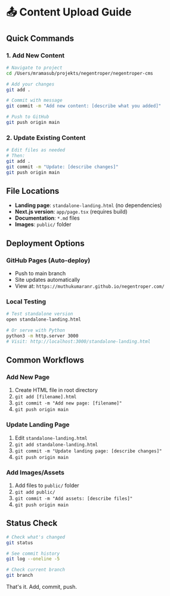 # 📤 Content Upload Guide

## Quick Commands

### 1. Add New Content
```bash
# Navigate to project
cd /Users/mramasub/projekts/negentroper/negentroper-cms

# Add your changes
git add .

# Commit with message
git commit -m "Add new content: [describe what you added]"

# Push to GitHub
git push origin main
```

### 2. Update Existing Content
```bash
# Edit files as needed
# Then:
git add .
git commit -m "Update: [describe changes]"
git push origin main
```

## File Locations

- **Landing page**: `standalone-landing.html` (no dependencies)
- **Next.js version**: `app/page.tsx` (requires build)
- **Documentation**: `*.md` files
- **Images**: `public/` folder

## Deployment Options

### GitHub Pages (Auto-deploy)
- Push to main branch
- Site updates automatically
- View at: `https://muthukumaranr.github.io/negentroper.com/`

### Local Testing
```bash
# Test standalone version
open standalone-landing.html

# Or serve with Python
python3 -m http.server 3000
# Visit: http://localhost:3000/standalone-landing.html
```

## Common Workflows

### Add New Page
1. Create HTML file in root directory
2. `git add [filename].html`
3. `git commit -m "Add new page: [filename]"`
4. `git push origin main`

### Update Landing Page
1. Edit `standalone-landing.html`
2. `git add standalone-landing.html`
3. `git commit -m "Update landing page: [describe changes]"`
4. `git push origin main`

### Add Images/Assets
1. Add files to `public/` folder
2. `git add public/`
3. `git commit -m "Add assets: [describe files]"`
4. `git push origin main`

## Status Check
```bash
# Check what's changed
git status

# See commit history
git log --oneline -5

# Check current branch
git branch
```

That's it. Add, commit, push.